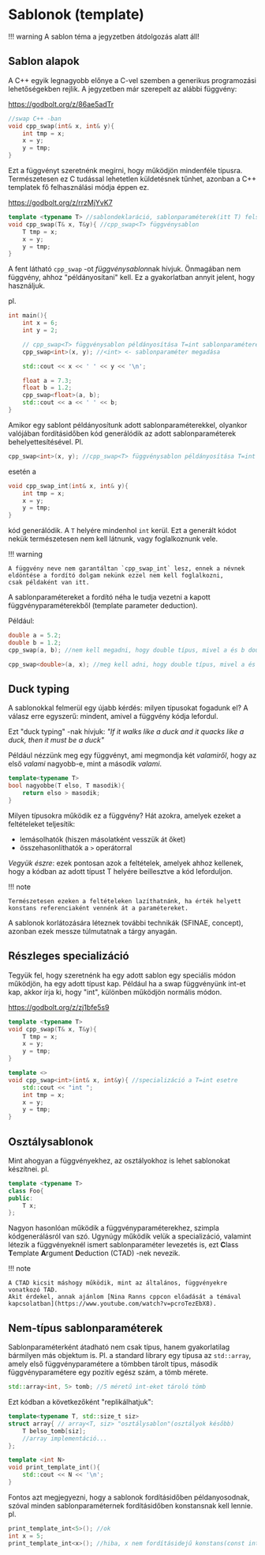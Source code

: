 # Sablonok (template)

!!! warning
    A sablon téma a jegyzetben átdolgozás alatt áll!

## Sablon alapok
A C++ egyik legnagyobb előnye a C-vel szemben a generikus programozási lehetőségekben rejlik. A jegyzetben már szerepelt az alábbi függvény:

<https://godbolt.org/z/86ae5adTr>
```cpp
//swap C++ -ban
void cpp_swap(int& x, int& y){
    int tmp = x;
    x = y;
    y = tmp;
}
```

Ezt a függvényt szeretnénk megírni, hogy működjön mindenféle típusra. Természetesen ez C tudással lehetetlen küldetésnek tűnhet, 
azonban a C++ templatek fő felhasználási módja éppen ez.


<https://godbolt.org/z/rrzMjYvK7>
```cpp
template <typename T> //sablondeklaráció, sablonparaméterek(itt T) felsorolása
void cpp_swap(T& x, T&y){ //cpp_swap<T> függvénysablon
    T tmp = x;
    x = y;
    y = tmp;
}
```

A fent látható `cpp_swap` -ot *függvénysablon*nak hívjuk. Önmagában nem függvény, ahhoz "példányosítani" kell. Ez a gyakorlatban annyit jelent, hogy használjuk.

pl.
```cpp
int main(){
    int x = 6;
    int y = 2;

    // cpp_swap<T> függvénysablon példányosítása T=int sablonparaméterekkel
    cpp_swap<int>(x, y); //<int> <- sablonparaméter megadása

    std::cout << x << ' ' << y << '\n';

    float a = 7.3;
    float b = 1.2;
    cpp_swap<float>(a, b);
    std::cout << a << ' ' << b;
}
```

Amikor egy sablont példányosítunk adott sablonparaméterekkel, olyankor valójában fordításidőben kód generálódik az adott sablonparaméterek behelyettesítésével.
Pl.
```cpp
cpp_swap<int>(x, y); //cpp_swap<T> függvénysablon példányosítása T=int sablonparaméterekkel
```
esetén a
```cpp
void cpp_swap_int(int& x, int& y){ 
    int tmp = x;
    x = y;
    y = tmp;
}
```
kód generálódik. A `T` helyére mindenhol `int` kerül. Ezt a generált kódot nekük természetesen nem kell látnunk, vagy foglalkoznunk vele.

!!! warning

    A függvény neve nem garantáltan `cpp_swap_int` lesz, ennek a névnek eldöntése a fordító dolgam nekünk ezzel nem kell foglalkozni,
    csak példaként van itt.

A sablonparamétereket a fordító néha le tudja vezetni a kapott függvényparaméterekből (template parameter deduction).

Például:
```cpp
double a = 5.2;
double b = 1.2;
cpp_swap(a, b); //nem kell megadni, hogy double típus, mivel a és b double típusúak

cpp_swap<double>(a, x); //meg kell adni, hogy double típus, mivel a és x különböző típusúak, így a fordító nem tud dönteni
```

## Duck typing

A sablonokkal felmerül egy újabb kérdés: milyen típusokat fogadunk el? A válasz erre egyszerű: mindent, amivel a függvény kódja lefordul.

Ezt "duck typing" -nak hívjuk: *"If it walks like a duck and it quacks like a duck, then it must be a duck"*

Például nézzünk meg egy függvényt, ami megmondja két *valamiről*, hogy az első *valami* nagyobb-e, mint a második *valami*.

```cpp
template<typename T>
bool nagyobbe(T elso, T masodik){
    return elso > masodik;
}
```

Milyen típusokra működik ez a függvény?
Hát azokra, amelyek ezeket a feltételeket teljesítik:
* lemásolhatók (hiszen másolatként vesszük át őket)
* összehasonlíthatók a `>` operátorral

*Vegyük észre*: ezek pontosan azok a feltételek, amelyek ahhoz kellenek, hogy a kódban az adott típust T helyére beillesztve a kód leforduljon.

!!! note

    Természetesen ezeken a feltételeken lazíthatnánk, ha érték helyett konstans referenciaként vennénk át a paramétereket.

A sablonok korlátozására léteznek további technikák (SFINAE, concept), azonban ezek messze túlmutatnak a tárgy anyagán.

## Részleges specializáció

Tegyük fel, hogy szeretnénk ha egy adott sablon egy speciális módon működjön, ha egy adott típust kap. 
Például ha a swap függvényünk int-et kap, akkor írja ki, hogy "int", különben működjön normális módon.

<https://godbolt.org/z/zj1bfe5s9>
```cpp
template <typename T> 
void cpp_swap(T& x, T&y){ 
    T tmp = x;
    x = y;
    y = tmp;
}

template <> 
void cpp_swap<int>(int& x, int&y){ //specializáció a T=int esetre
    std::cout << "int ";
    int tmp = x;
    x = y;
    y = tmp;
}
```

## Osztálysablonok
Mint ahogyan a függvényekhez, az osztályokhoz is lehet sablonokat készítnei. 
pl.
```cpp
template <typename T>
class Foo{
public:
    T x;
};
```
Nagyon hasonlóan működik a függvényparaméterekhez, szimpla kódgenerálásról van szó. 
Ugynúgy működik velük a specializáció, valamint létezik a függvényeknél ismert sablonparaméter levezetés is,
ezt **C**lass **T**emplate **A**rgument **D**eduction (CTAD) -nek nevezik. 

!!! note

    A CTAD kicsit máshogy működik, mint az általános, függvényekre vonatkozó TAD. 
    Akit érdekel, annak ajánlom [Nina Ranns cppcon előadását a témával kapcsolatban](https://www.youtube.com/watch?v=pcroTezEbX8).


## Nem-típus sablonparaméterek

Sablonparaméterként átadható nem csak típus, hanem gyakorlatilag bármilyen más objektum is. Pl. a standard library egy típusa az `std::array`, amely első függvényparamétere a tömbben tárolt típus, második függvényparamétere egy pozitív egész szám, a tömb mérete.

```cpp
std::array<int, 5> tomb; //5 méretű int-eket tároló tömb
```

Ezt kódban a következőként "replikálhatjuk":
```cpp
template<typename T, std::size_t siz>
struct array{ // array<T, siz> "osztálysablon"(osztályok később)
    T belso_tomb[siz];
    //array implementáció...
};

template <int N>
void print_template_int(){
    std::cout << N << '\n';
}
```
Fontos azt megjegyezni, hogy a sablonok fordításidőben példanyosodnak, szóval minden sablonparaméternek fordításidőben konstansnak kell lennie.
pl.
```cpp
print_template_int<5>(); //ok
int x = 5;
print_template_int<x>(); //hiba, x nem fordításidejű konstans(const int x sem oldaná meg)
```
